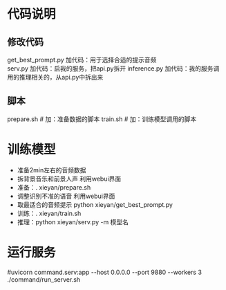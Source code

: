 # 代码说明
## 修改代码
get_best_prompt.py 加代码：用于选择合适的提示音频	
serv.py	加代码：启我的服务，把api.py拆开
inference.py	加代码：我的服务调用的推理相关的，从api.py中拆出来

## 脚本
prepare.sh	# 加：准备数据的脚本
train.sh	# 加：训练模型调用的脚本

# 训练模型
* 准备2min左右的音频数据 
* 拆背景音乐和前景人声 利用webui界面
* 准备：. xieyan/prepare.sh
* 调整识别不准的语音 利用webui界面
* 取最适合的音频提示 python xieyan/get_best_prompt.py
* 训练：. xieyan/train.sh
* 推理：python xieyan/serv.py -m 模型名

# 运行服务
#uvicorn command.serv:app --host 0.0.0.0 --port 9880 --workers 3
./command/run_server.sh
